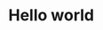 <!DOCTYPE html PUBLIC "-//W#C//DTD XHTML 1.0 Transitional//EN" "http://www.w3.org/TR/xhtml1/DTD/xhtml1-transitional.dtd">
<html xmlns="http://www.w3.org/1999/xhtml">
<head>

</head>

<body>
<div id="wrapper">


<h1> Hello world </h1>


</div>
</body>
</html>
